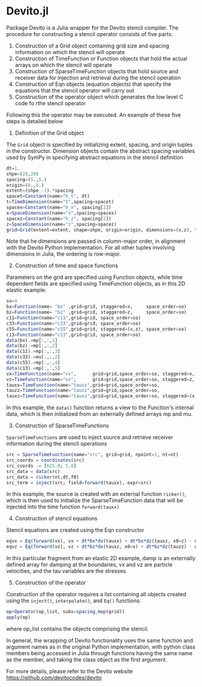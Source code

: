 # Devito.jl

Package Devito is a Julia wrapper for the Devito stencil compiler. The procedure for constructing a stencil operator consists of five parts:

1. Construction of a Grid object containing grid size and spacing information on which the stencil will operate
2. Construction of TimeFunction or Function objects that hold the actual arrays on which the stencil will operate
3. Construction of SparseTimeFunction objects that hold source and receiver data for injection and retrieval during the stencil operation
4. Construction of Eqn objects (equation objects) that specify the equations that the stencil operator will carry out
5. Construction of the operator object which generates the low level C code fo rthe stencil operator

Following this the operator may be executed. An example of these five steps is detailed below

1. Definition of the Grid object

The `Grid` object is specified by initializing extent, spacing, and origin tuples in the constructor. Dimension objects contain the 
abstract spacing variables used by SymPy in specifying abstract equations in the stencil definition

```julia
dt=1.
shpe=(20,20)
spacing=(5.,5.)
origin=(0.,0.)
extent=(shpe.-1).*spacing
spacet=Constant(name="h_t", dt) 
t=TimeDimension(name="t",spacing=spacet)
spacex=Constant(name="h_x", spacing[1]) 
x=SpaceDimension(name="x",spacing=spacex)
spacez=Constant(name="h_z", spacing[2])
z=SpaceDimension(name="z",spacing=spacez)
grid=Grid(extent=extent, shape=shpe, origin=origin, dimensions=(x,z), time_dimension=t)
```

  Note that he dimensions are passed in column-major order, in alignment with the Devito Python implementation. For all other tuples involving dimensions in Julia, the ordering is row-major.

  2. Construction of time and space functions

Parameters on the grid are specified using Function objects, while time dependent fields are specified using TimeFunction objects, 
as in this 2D elastic example:

```julia
so=4
bx=Function(name= "bx" ,grid=grid, staggered=x,     space_order=so)
bz=Function(name= "bz" ,grid=grid, staggered=z,     space_order=so)
c11=Function(name="c11",grid=grid, space_order=so)
c33=Function(name="c33",grid=grid, space_order=so)
c55=Function(name="c55",grid=grid, staggered=(x,z), space_order=so)
c13=Function(name="c13",grid=grid, space_order=so)
data(bx).=mp[:,:,1]
data(bz).=mp[:,:,2]
data(c11).=mp[:,:,3]
data(c33).=mu[:,:,2]
data(c55).=mp[:,:,4]
data(c13).=mp[:,:,5]
vx=TimeFunction(name="vx",      grid=grid,space_order=so, staggered=x, time_order=1)
vz=TimeFunction(name="vz",      grid=grid,space_order=so, staggered=z, time_order=1)
tauxx=TimeFunction(name="tauxx",grid=grid,space_order=so,                  time_order=1)
tauzz=TimeFunction(name="tauzz",grid=grid,space_order=so,                  time_order=1)
tauxz=TimeFunction(name="tauxz",grid=grid,space_order=so, staggered=(x,z), time_order=1)
```
  
In this example, the `data()` function returns a view to the Function's internal data, which is then initialized from an externally defined arrays mp and mu.

3. Construction of  SparseTimeFunctions

`SparseTimeFunctions` are used to inject source and retrieve receiver information during the stencil operations

```julia
src = SparseTimeFunction(name="src", grid=grid, npoint=1, nt=nt)
src_coords = coordinates(src)
src_coords .= [625.0; 5.0]
src_data = data(src)
src_data.= ricker(nt,dt,f0)
src_term = inject(src; field=forward(tauxx), expr=src)
```

In this example, the source is created with an external function `ricker()`, which is then used to initialize the SparseTimeFunction data that will be injected into the
time function `forward(tauxx)`

4. Construction of  stencil equations

Stencil equations are created using the Eqn constructor 

```julia
eqvx = Eq(forward(vx), vx + dt*bx*dx(tauxx) + dt*bx*dz(tauxz, x0=z) - dt*damp*vx)
eqvz = Eq(forward(vz), vz + dt*bz*dx(tauxz, x0=x) + dt*bz*dz(tauzz) - dt*damp*vz)
```

In this particular fragment from an elastic 2D example, damp is an externally defined array for damping at the boundaries, vx and vz are particle velocities, and the tau variables are the stresses 

5. Construction of the operator

Construction of the operator requires a list containing all objects created using the `inject()`, `interpolate()`, and `Eq()` functions:

```julia
op=Operator(op_list, subs=spacing_map(grid))
apply(op)
```

where op_list contains the objects comprising the stencil.

In general, the wrapping of Devito functionality uses the same function and argument names as in the original Python implementation, with 
python class members being accessed in Julia through functions having the same name as the member, and taking the class object as the first argument.

For more details, please refer to the Devito website https://github.com/devitocodes/devito


